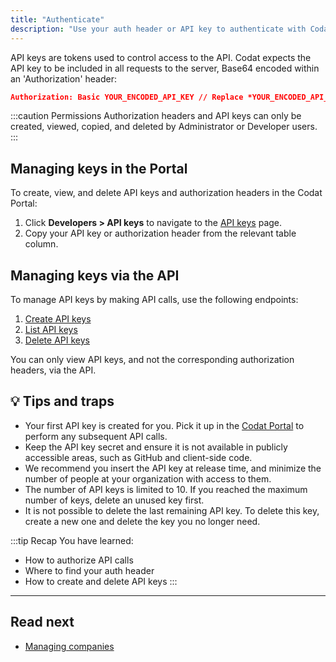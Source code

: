 ```yaml
---
title: "Authenticate"
description: "Use your auth header or API key to authenticate with Codat's APIs"
---
```


API keys are tokens used to control access to the API. Codat expects the API key to be included in all requests to the server, Base64 encoded within an 'Authorization' header:

```json
Authorization: Basic YOUR_ENCODED_API_KEY // Replace *YOUR_ENCODED_API_KEY* with your API key, Base64 encoded
```

:::caution Permissions
Authorization headers and API keys can only be created, viewed, copied, and deleted by Administrator or Developer users.
:::

## Managing keys in the Portal

To create, view, and delete API keys and authorization headers in the Codat Portal:

1. Click **Developers > API keys** to navigate to the [API keys](https://app.codat.io/developers/api-keys) page.
2. Copy your API key or authorization header from the relevant table column. 

## Managing keys via the API

To manage API keys by making API calls, use the following endpoints:

1. [Create API keys](https://docs.codat.io/common-api#/operations/create-api-key)
2. [List API keys](https://docs.codat.io/common-api#/operations/list-api-keys)
3. [Delete API keys](https://docs.codat.io/common-api#/operations/delete-api-key)

You can only view API keys, and not the corresponding authorization headers, via the API.

## 💡 Tips and traps

- Your first API key is created for you. Pick it up in the [Codat Portal](https://app.codat.io/developers/api-keys) to perform any subsequent API calls.
- Keep the API key secret and ensure it is not available in publicly accessible areas, such as GitHub and client-side code. 
- We recommend you insert the API key at release time, and minimize the number of people at your organization with access to them.
- The number of API keys is limited to 10. If you reached the maximum number of keys, delete an unused key first.
- It is not possible to delete the last remaining API key. To delete this key, create a new one and delete the key you no longer need.

:::tip Recap
You have learned:
- How to authorize API calls
- Where to find your auth header
- How to create and delete API keys
:::

---

## Read next

- [Managing companies](/using-the-api/managing-companies)
